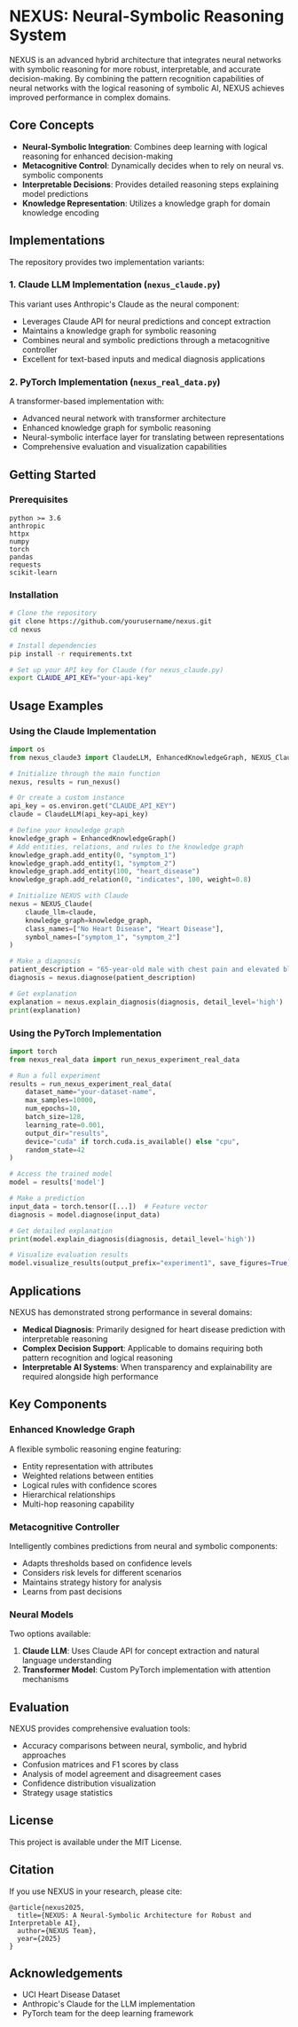 # NEXUS: Neural-Symbolic Reasoning System

NEXUS is an advanced hybrid architecture that integrates neural networks with symbolic reasoning for more robust, interpretable, and accurate decision-making. By combining the pattern recognition capabilities of neural networks with the logical reasoning of symbolic AI, NEXUS achieves improved performance in complex domains.

## Core Concepts

- **Neural-Symbolic Integration**: Combines deep learning with logical reasoning for enhanced decision-making
- **Metacognitive Control**: Dynamically decides when to rely on neural vs. symbolic components
- **Interpretable Decisions**: Provides detailed reasoning steps explaining model predictions
- **Knowledge Representation**: Utilizes a knowledge graph for domain knowledge encoding

## Implementations

The repository provides two implementation variants:

### 1. Claude LLM Implementation (`nexus_claude.py`)

This variant uses Anthropic's Claude as the neural component:

- Leverages Claude API for neural predictions and concept extraction
- Maintains a knowledge graph for symbolic reasoning
- Combines neural and symbolic predictions through a metacognitive controller
- Excellent for text-based inputs and medical diagnosis applications

### 2. PyTorch Implementation (`nexus_real_data.py`)

A transformer-based implementation with:

- Advanced neural network with transformer architecture
- Enhanced knowledge graph for symbolic reasoning
- Neural-symbolic interface layer for translating between representations
- Comprehensive evaluation and visualization capabilities

## Getting Started

### Prerequisites

```
python >= 3.6
anthropic
httpx
numpy
torch
pandas
requests
scikit-learn
```

### Installation

```bash
# Clone the repository
git clone https://github.com/yourusername/nexus.git
cd nexus

# Install dependencies
pip install -r requirements.txt

# Set up your API key for Claude (for nexus_claude.py)
export CLAUDE_API_KEY="your-api-key"
```

## Usage Examples

### Using the Claude Implementation

```python
import os
from nexus_claude3 import ClaudeLLM, EnhancedKnowledgeGraph, NEXUS_Claude, run_nexus

# Initialize through the main function
nexus, results = run_nexus()

# Or create a custom instance
api_key = os.environ.get("CLAUDE_API_KEY")
claude = ClaudeLLM(api_key=api_key)

# Define your knowledge graph
knowledge_graph = EnhancedKnowledgeGraph()
# Add entities, relations, and rules to the knowledge graph
knowledge_graph.add_entity(0, "symptom_1")
knowledge_graph.add_entity(1, "symptom_2")
knowledge_graph.add_entity(100, "heart_disease")
knowledge_graph.add_relation(0, "indicates", 100, weight=0.8)

# Initialize NEXUS with Claude
nexus = NEXUS_Claude(
    claude_llm=claude,
    knowledge_graph=knowledge_graph,
    class_names=["No Heart Disease", "Heart Disease"],
    symbol_names=["symptom_1", "symptom_2"]
)

# Make a diagnosis
patient_description = "65-year-old male with chest pain and elevated blood pressure"
diagnosis = nexus.diagnose(patient_description)

# Get explanation
explanation = nexus.explain_diagnosis(diagnosis, detail_level='high')
print(explanation)
```

### Using the PyTorch Implementation

```python
import torch
from nexus_real_data import run_nexus_experiment_real_data

# Run a full experiment
results = run_nexus_experiment_real_data(
    dataset_name="your-dataset-name",
    max_samples=10000,
    num_epochs=10,
    batch_size=128,
    learning_rate=0.001,
    output_dir="results",
    device="cuda" if torch.cuda.is_available() else "cpu",
    random_state=42
)

# Access the trained model
model = results['model']

# Make a prediction
input_data = torch.tensor([...])  # Feature vector
diagnosis = model.diagnose(input_data)

# Get detailed explanation
print(model.explain_diagnosis(diagnosis, detail_level='high'))

# Visualize evaluation results
model.visualize_results(output_prefix="experiment1", save_figures=True)
```

## Applications

NEXUS has demonstrated strong performance in several domains:

- **Medical Diagnosis**: Primarily designed for heart disease prediction with interpretable reasoning
- **Complex Decision Support**: Applicable to domains requiring both pattern recognition and logical reasoning
- **Interpretable AI Systems**: When transparency and explainability are required alongside high performance

## Key Components

### Enhanced Knowledge Graph

A flexible symbolic reasoning engine featuring:

- Entity representation with attributes
- Weighted relations between entities
- Logical rules with confidence scores
- Hierarchical relationships
- Multi-hop reasoning capability

### Metacognitive Controller

Intelligently combines predictions from neural and symbolic components:

- Adapts thresholds based on confidence levels
- Considers risk levels for different scenarios
- Maintains strategy history for analysis
- Learns from past decisions

### Neural Models

Two options available:

1. **Claude LLM**: Uses Claude API for concept extraction and natural language understanding
2. **Transformer Model**: Custom PyTorch implementation with attention mechanisms

## Evaluation

NEXUS provides comprehensive evaluation tools:

- Accuracy comparisons between neural, symbolic, and hybrid approaches
- Confusion matrices and F1 scores by class
- Analysis of model agreement and disagreement cases
- Confidence distribution visualization
- Strategy usage statistics

## License

This project is available under the MIT License.

## Citation

If you use NEXUS in your research, please cite:

```
@article{nexus2025,
  title={NEXUS: A Neural-Symbolic Architecture for Robust and Interpretable AI},
  author={NEXUS Team},
  year={2025}
}
```

## Acknowledgements

- UCI Heart Disease Dataset
- Anthropic's Claude for the LLM implementation
- PyTorch team for the deep learning framework